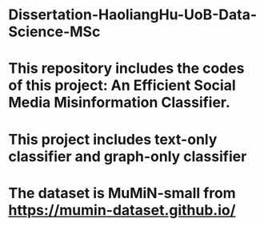 # Dissertation-HaoliangHu-UoB-Data-Science-MSc
# This repository includes the codes of this project: An Efficient Social Media Misinformation Classifier.
# This project includes text-only classifier and graph-only classifier
# The dataset is MuMiN-small from https://mumin-dataset.github.io/
